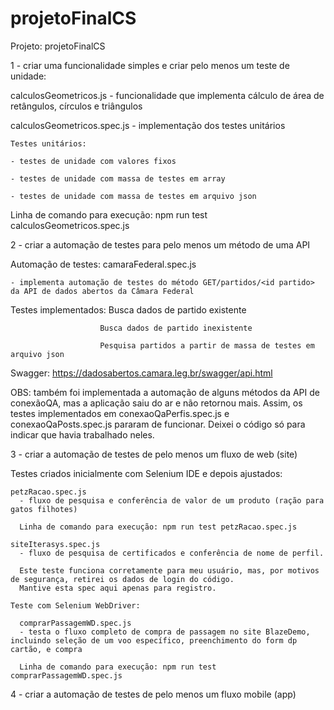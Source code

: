 # projetoFinalCS
Projeto: projetoFinalCS

1 - criar uma funcionalidade simples e criar pelo menos um teste de unidade:

  calculosGeometricos.js 
    - funcionalidade que implementa cálculo de área de retângulos, círculos e triângulos

  calculosGeometricos.spec.js - implementação dos testes unitários
  
    Testes unitários:
    
    - testes de unidade com valores fixos
    
    - testes de unidade com massa de testes em array
    
    - testes de unidade com massa de testes em arquivo json

Linha de comando para execução: npm run test calculosGeometricos.spec.js 


2 - criar a automação de testes para pelo menos um método de uma API

  Automação de testes: camaraFederal.spec.js 
  
    - implementa automação de testes do método GET/partidos/<id partido> da API de dados abertos da Câmara Federal

  Testes implementados: Busca dados de partido existente
  
                        Busca dados de partido inexistente
                        
                        Pesquisa partidos a partir de massa de testes em arquivo json
                      
  Swagger: https://dadosabertos.camara.leg.br/swagger/api.html

  OBS: também foi implementada a automação de alguns métodos da API de conexãoQA, mas a aplicação saiu do ar e não retornou mais.
  Assim, os testes implementados em conexaoQaPerfis.spec.js e conexaoQaPosts.spec.js pararam de funcionar.
  Deixei o código só para indicar que havia trabalhado neles.


3 - criar a automação de testes de pelo menos um fluxo de web (site)

  Testes criados inicialmente com Selenium IDE e depois ajustados:
  
    petzRacao.spec.js 
      - fluxo de pesquisa e conferência de valor de um produto (ração para gatos filhotes)
      
      Linha de comando para execução: npm run test petzRacao.spec.js

    siteIterasys.spec.js 
      - fluxo de pesquisa de certificados e conferência de nome de perfil. 
      
      Este teste funciona corretamente para meu usuário, mas, por motivos de segurança, retirei os dados de login do código.
      Mantive esta spec aqui apenas para registro.

    Teste com Selenium WebDriver:
    
      comprarPassagemWD.spec.js
      - testa o fluxo completo de compra de passagem no site BlazeDemo, incluindo seleção de um voo específico, preenchimento do form dp cartão, e compra
  
      Linha de comando para execução: npm run test comprarPassagemWD.spec.js
            
4 - criar a automação de testes de pelo menos um fluxo mobile (app)
